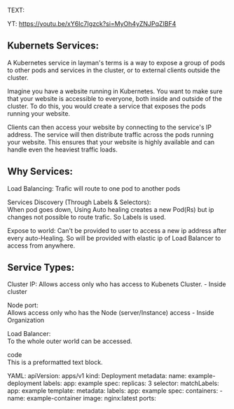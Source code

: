 TEXT:

YT: https://youtu.be/xY6Ic7Igzck?si=MyOh4yZNJPqZIBF4

Kubernets Services: 
-----------------
A Kubernetes service in layman's terms is a way to expose a group of pods to other pods and services in the cluster, or to external clients outside the cluster.

Imagine you have a website running in Kubernetes. You want to make sure that your website is accessible to everyone, both inside and outside of the cluster. To do this, you would create a service that exposes the pods running your website.

Clients can then access your website by connecting to the service's IP address. The service will then distribute traffic across the pods running your website. This ensures that your website is highly available and can handle even the heaviest traffic loads.
 
Why Services: 
------------

Load Balancing: 
  Trafic will route to one pod to another pods  

Services Discovery (Through Labels & Selectors):  
  When pod goes down, Using Auto healing creates a new Pod(Rs) but ip changes not possible to route trafic. So Labels is used.  
  
Expose to world: 
  Can't be provided  to user to access a new ip address after every auto-Healing. So will be provided with elastic ip of Load Balancer to access from anywhere.  

Service Types:  
------------
Cluster IP:
  Allows access only who has access to Kubenets Cluster.  - Inside cluster

Node port:  
  Allows access only who has the Node (server/Instance) access - Inside Organization

Load Balancer:  
  To the whole outer world can be accessed.  

code  
        This is a preformatted text block.


YAML:
apiVersion: apps/v1
kind: Deployment
metadata:
  name: example-deployment
  labels:
    app: example
spec:
  replicas: 3
  selector:
    matchLabels:
      app: example
  template:
    metadata:
      labels:
        app: example
    spec:
      containers:
      - name: example-container
        image: nginx:latest
        ports:
       

